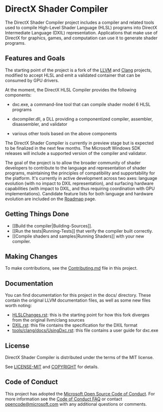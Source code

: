 # DirectX Shader Compiler

The DirectX Shader Compiler project includes a compiler and related tools used to compile High-Level Shader Language (HLSL) programs into DirectX Intermediate Language (DXIL) representation. Applications that make use of DirectX for graphics, games, and computation can use it to generate shader programs.

## Features and Goals

The starting point of the project is a fork of the [LLVM](http://llvm.org/) and [Clang](http://clang.llvm.org/) projects, modified to accept HLSL and emit a validated container that can be consumed by GPU drivers.

At the moment, the DirectX HLSL Compiler provides the following components:

- dxc.exe, a command-line tool that can compile shader model 6 HLSL programs

- dxcompiler.dll, a DLL providing a componentized compiler, assembler, disassembler, and validator

- various other tools based on the above components

The DirectX Shader Compiler is currently in preview stage but is expected to be finalized in the next few months. The Microsoft Windows SDK releases will include a supported version of the compiler and validator.

The goal of the project is to allow the broader community of shader developers to contribute to the language and representation of shader programs, maintaining the principles of compatibility and supportability for the platform. It's currently in active development across two axes: language evolution (with no impact to DXIL representation), and surfacing hardware capabilities (with impact to DXIL, and thus requiring coordination with GPU implementations).
Candidate feature lists for both language and hardware evolution are included on the [Roadmap](https://github.com/Microsoft/DirectXShaderCompiler/wiki/Roadmap) page.

## Getting Things Done

- [[Build the compiler|Building-Sources]].
- [[Run the tests|Running-Tests]] that verify the compiler built correctly.
- [[Compile shaders and samples|Running Shaders]] with your new compiler.

## Making Changes

To make contributions, see the [Contributing.md](https://github.com/Microsoft/DirectXShaderCompiler/blob/master/CONTRIBUTING.md) file in this project.

## Documentation

You can find documentation for this project in the docs/ directory. These contain the original LLVM documentation files, as well as some new files worth noting:

* [HLSLChanges.rst](https://github.com/Microsoft/DirectXShaderCompiler/blob/master/docs/HLSLChanges.rst):
 this is the starting point for how this fork diverges from the original llvm/clang sources
* [DXIL.rst](https://github.com/Microsoft/DirectXShaderCompiler/blob/master/docs/DXIL.rst):
 this file contains the specification for the DXIL format
* [tools/clang/docs/UsingDxc.rst](https://github.com/Microsoft/DirectXShaderCompiler/blob/master/tools/clang/docs/UsingDxc.rst):
 this file contains a user guide for dxc.exe

## License

DirectX Shader Compiler is distributed under the terms of the MIT license.

See [LICENSE-MIT](https://github.com/Microsoft/DirectXShaderCompiler/blob/master/LICENSE-MIT)
and [COPYRIGHT](https://github.com/Microsoft/DirectXShaderCompiler/blob/master/COPYRIGHT) for details.

## Code of Conduct

This project has adopted the [Microsoft Open Source Code of Conduct](https://opensource.microsoft.com/codeofconduct/). For more information see the [Code of Conduct FAQ](https://opensource.microsoft.com/codeofconduct/faq/) or contact [opencode@microsoft.com](mailto:opencode@microsoft.com) with any additional questions or comments.

